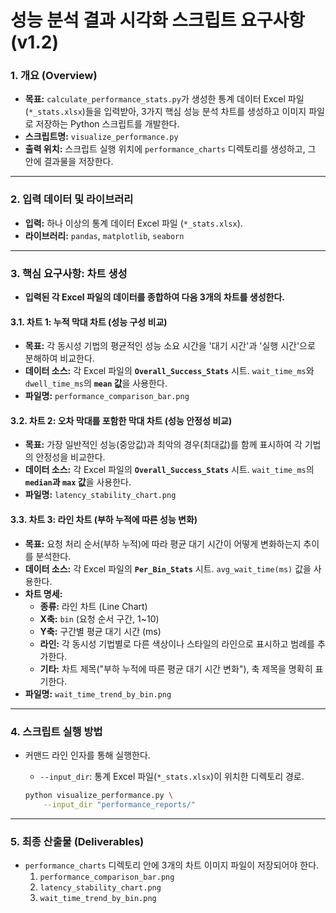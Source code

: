 # 성능 분석 결과 시각화 스크립트 요구사항 (v1.2)

### **1. 개요 (Overview)**

-   **목표:** `calculate_performance_stats.py`가 생성한 통계 데이터 Excel 파일(`*_stats.xlsx`)들을 입력받아, 3가지 핵심 성능 분석 차트를 생성하고 이미지 파일로 저장하는 Python 스크립트를 개발한다.
-   **스크립트명:** `visualize_performance.py`
-   **출력 위치:** 스크립트 실행 위치에 `performance_charts` 디렉토리를 생성하고, 그 안에 결과물을 저장한다.

---

### **2. 입력 데이터 및 라이브러리**

-   **입력:** 하나 이상의 통계 데이터 Excel 파일 (`*_stats.xlsx`).
-   **라이브러리:** `pandas`, `matplotlib`, `seaborn`

---

### **3. 핵심 요구사항: 차트 생성**

-   **입력된 각 Excel 파일의 데이터를 종합하여 다음 3개의 차트를 생성한다.**

#### **3.1. 차트 1: 누적 막대 차트 (성능 구성 비교)**
-   **목표:** 각 동시성 기법의 평균적인 성능 소요 시간을 '대기 시간'과 '실행 시간'으로 분해하여 비교한다.
-   **데이터 소스:** 각 Excel 파일의 **`Overall_Success_Stats`** 시트. `wait_time_ms`와 `dwell_time_ms`의 **`mean` 값**을 사용한다.
-   **파일명:** `performance_comparison_bar.png`

#### **3.2. 차트 2: 오차 막대를 포함한 막대 차트 (성능 안정성 비교)**
-   **목표:** 가장 일반적인 성능(중앙값)과 최악의 경우(최대값)를 함께 표시하여 각 기법의 안정성을 비교한다.
-   **데이터 소스:** 각 Excel 파일의 **`Overall_Success_Stats`** 시트. `wait_time_ms`의 **`median`과 `max` 값**을 사용한다.
-   **파일명:** `latency_stability_chart.png`

#### **3.3. 차트 3: 라인 차트 (부하 누적에 따른 성능 변화)**
-   **목표:** 요청 처리 순서(부하 누적)에 따라 평균 대기 시간이 어떻게 변화하는지 추이를 분석한다.
-   **데이터 소스:** 각 Excel 파일의 **`Per_Bin_Stats`** 시트. `avg_wait_time(ms)` 값을 사용한다.
-   **차트 명세:**
    -   **종류:** 라인 차트 (Line Chart)
    -   **X축:** `bin` (요청 순서 구간, 1~10)
    -   **Y축:** 구간별 평균 대기 시간 (ms)
    -   **라인:** 각 동시성 기법별로 다른 색상이나 스타일의 라인으로 표시하고 범례를 추가한다.
    -   **기타:** 차트 제목("부하 누적에 따른 평균 대기 시간 변화"), 축 제목을 명확히 표기한다.
-   **파일명:** `wait_time_trend_by_bin.png`

---

### **4. 스크립트 실행 방법**

-   커맨드 라인 인자를 통해 실행한다.
    -   `--input_dir`: 통계 Excel 파일(`*_stats.xlsx`)이 위치한 디렉토리 경로.

    ```bash
    python visualize_performance.py \
        --input_dir "performance_reports/"
    ```

---

### **5. 최종 산출물 (Deliverables)**

-   `performance_charts` 디렉토리 안에 3개의 차트 이미지 파일이 저장되어야 한다.
    1.  `performance_comparison_bar.png`
    2.  `latency_stability_chart.png`
    3.  `wait_time_trend_by_bin.png`
